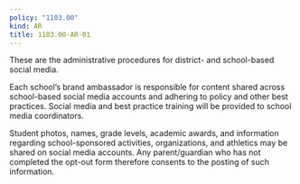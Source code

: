 ```yaml
---
policy: "1103.00"
kind: AR
title: 1103.00-AR-01
---
```


These are the administrative procedures for district- and school-based social media.

Each school’s brand ambassador is responsible for content shared across school-based social media accounts and
adhering to policy and other best practices. Social media and best practice training will be provided to school media
coordinators.

Student photos, names, grade levels, academic awards, and information regarding school-sponsored activities,
organizations, and athletics may be shared on social media accounts. Any parent/guardian who has not completed
the opt-out form therefore consents to the posting of such information.
